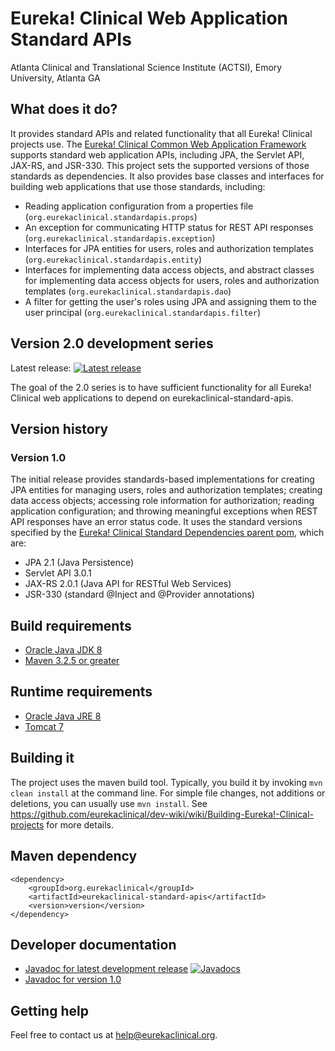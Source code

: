 # Eureka! Clinical Web Application Standard APIs
Atlanta Clinical and Translational Science Institute (ACTSI), Emory University, Atlanta GA

## What does it do?
It provides standard APIs and related functionality that all Eureka! Clinical projects use. The [Eureka! Clinical Common Web Application Framework](https://github.com/eurekaclinical/eurekaclinical-common)
supports standard web application APIs, including JPA, the Servlet API, JAX-RS, and JSR-330. This project
sets the supported versions of those standards as dependencies. It also provides base classes and interfaces for building
web applications that use those standards, including:
* Reading application configuration from a properties file (`org.eurekaclinical.standardapis.props`)
* An exception for communicating HTTP status for REST API responses (`org.eurekaclinical.standardapis.exception`)
* Interfaces for JPA entities for users, roles and authorization templates (`org.eurekaclinical.standardapis.entity`)
* Interfaces for implementing data access objects, and abstract classes for implementing data access objects for users, roles and authorization templates (`org.eurekaclinical.standardapis.dao`)
* A filter for getting the user's roles using JPA and assigning them to the user principal (`org.eurekaclinical.standardapis.filter`)

## Version 2.0 development series
Latest release: [![Latest release](https://maven-badges.herokuapp.com/maven-central/org.eurekaclinical/eurekaclinical-standard-apis/badge.svg)](https://maven-badges.herokuapp.com/maven-central/org.eurekaclinical/eurekaclinical-standard-apis)

The goal of the 2.0 series is to have sufficient functionality for all Eureka! Clinical web applications to depend on eurekaclinical-standard-apis.

## Version history
### Version 1.0
The initial release provides standards-based implementations for creating JPA entities for managing users, roles and authorization templates; creating data access objects; accessing role information for authorization; reading application configuration; and throwing meaningful exceptions when REST API responses have an error status code. It uses the standard versions specified by the [Eureka! Clinical Standard Dependencies parent pom](https://github.com/eurekaclinical/eurekaclinical-parent-standard-deps), which are:
* JPA 2.1 (Java Persistence)
* Servlet API 3.0.1
* JAX-RS 2.0.1 (Java API for RESTful Web Services)
* JSR-330 (standard @Inject and @Provider annotations)

## Build requirements
* [Oracle Java JDK 8](http://www.oracle.com/technetwork/java/javase/overview/index.html)
* [Maven 3.2.5 or greater](https://maven.apache.org)

## Runtime requirements
* [Oracle Java JRE 8](http://www.oracle.com/technetwork/java/javase/overview/index.html)
* [Tomcat 7](https://tomcat.apache.org)

## Building it
The project uses the maven build tool. Typically, you build it by invoking `mvn clean install` at the command line. For simple file changes, not additions or deletions, you can usually use `mvn install`. See https://github.com/eurekaclinical/dev-wiki/wiki/Building-Eureka!-Clinical-projects for more details.

## Maven dependency
```
<dependency>
    <groupId>org.eurekaclinical</groupId>
    <artifactId>eurekaclinical-standard-apis</artifactId>
    <version>version</version>
</dependency>
```

## Developer documentation
* [Javadoc for latest development release](http://javadoc.io/doc/org.eurekaclinical/eurekaclinical-standard-apis) [![Javadocs](http://javadoc.io/badge/org.eurekaclinical/eurekaclinical-standard-apis.svg)](http://javadoc.io/doc/org.eurekaclinical/eurekaclinical-standard-apis)
* [Javadoc for version 1.0](http://javadoc.io/doc/org.eurekaclinical/eurekaclinical-standard-apis/1.0)

## Getting help
Feel free to contact us at help@eurekaclinical.org.

